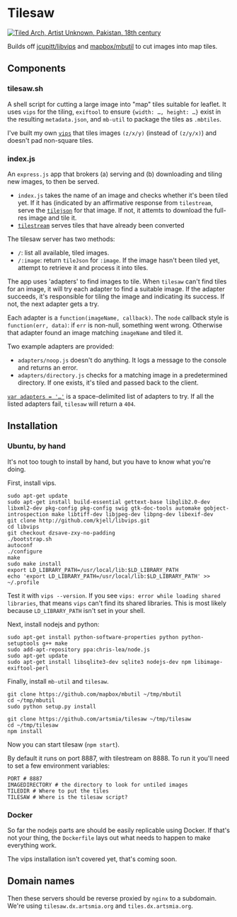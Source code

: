 # Tilesaw

[![Tiled Arch, Artist Unknown, Pakistan, 18th
century](./tiles.jpg)](https://collections.artsmia.org/index.php?page=detail&id=99789)

Builds off [jcupitt/libvips](//github.com/jcupitt/libvips) and
[mapbox/mbutil](//github.com/mapbox/mbutil) to cut images
into map tiles.

## Components

### tilesaw.sh

A shell script for cutting a large image into "map" tiles suitable for
leaflet. It uses `vips` for the tiling, `exiftool` to ensure `{width: …,
height: …}` exist in the resulting `metadata.json`, and `mb-util` to
package the tiles as `.mbtiles`.

I've built my own [`vips`]() that tiles images `(z/x/y)` (instead of
`(z/y/x)`) and doesn't pad non-square tiles.

### index.js

An `express.js` app that brokers (a) serving and (b) downloading and
tiling new images, to then be served.

* `index.js`  takes the name of an image and checks whether it's been
  tiled yet. If it has (indicated by an affirmative response from
  `tilestream`, serve the [`tilejson`][] for that image. If not, it
  attemts to download the full-res image and tile it.
* [`tilestream`][] serves tiles that have already been converted

The tilesaw server has two methods:

* `/`: list all available, tiled images.
* `/:image`: return `tileJson` for `:image`. If the image hasn't been
  tiled yet, attempt to retrieve it and process it into tiles.

The app uses 'adapters' to find images to tile. When `tilesaw` can't
find tiles for an image, it will try each adapter to find a suitable
image. If the adapter succeeds, it's responsible for tiling the image
and indicating its success. If not, the next adapter gets a try.

Each adapter is a `function(imageName, callback)`. The `node` callback
style is `function(err, data)`: if `err` is non-null, something went
wrong. Otherwise that adapter found an image matching `imageName` and
tiled it.

Two example adapters are provided:

* `adapters/noop.js` doesn't do anything. It logs a message to the
  console and returns an error.
* `adapters/directory.js` checks for a matching image in a predetermined
  directory. If one exists, it's tiled and passed back to the client.

[`var adapters = '…'`](https://github.com/kjell/tilesaw/blob/9d3f5f3efa6b317197b7e95be3c8b76530eda788/index.js#L8) is a space-delimited list of adapters to try. If all the listed adapters fail, `tilesaw` will return a `404`.

## Installation

### Ubuntu, by hand

It's not too tough to install by hand, but you have to know what you're
doing.

First, install vips.

```
sudo apt-get update
sudo apt-get install build-essential gettext-base libglib2.0-dev libxml2-dev pkg-config pkg-config swig gtk-doc-tools automake gobject-introspection make libtiff-dev libjpeg-dev libpng-dev libexif-dev
git clone http://github.com/kjell/libvips.git
cd libvips
git checkout dzsave-zxy-no-padding
./bootstrap.sh
autoconf
./configure
make
sudo make install
export LD_LIBRARY_PATH=/usr/local/lib:$LD_LIBRARY_PATH
echo 'export LD_LIBRARY_PATH=/usr/local/lib:$LD_LIBRARY_PATH' >> ~/.profile
```

Test it with `vips --version`. If you see `vips: error while loading
shared libraries`, that means `vips` can't find its shared libraries.
This is most likely because `LD_LIBRARY_PATH` isn't set in your shell.

Next, install nodejs and python:

```
sudo apt-get install python-software-properties python python-setuptools g++ make
sudo add-apt-repository ppa:chris-lea/node.js
sudo apt-get update
sudo apt-get install libsqlite3-dev sqlite3 nodejs-dev npm libimage-exiftool-perl
```

Finally, install `mb-util` and `tilesaw`.

```
git clone https://github.com/mapbox/mbutil ~/tmp/mbutil
cd ~/tmp/mbutil
sudo python setup.py install

git clone https://github.com/artsmia/tilesaw ~/tmp/tilesaw
cd ~/tmp/tilesaw
npm install
```

Now you can start tilesaw (`npm start`).

By default it runs on port 8887, with tilestream on 8888. To run it
you'll need to set a few environment variables:

```
PORT # 8887
IMAGEDIRECTORY # the directory to look for untiled images
TILEDIR # Where to put the tiles
TILESAW # Where is the tilesaw script?
```

### Docker

So far the nodejs parts are should be easily replicable using Docker. If
that's not your thing, the `Dockerfile` lays out what needs to happen to
make everything work.

The vips installation isn't covered yet, that's coming soon.

## Domain names

Then these servers should be reverse proxied by `nginx` to a subdomain.
We're using `tilesaw.dx.artsmia.org` and `tiles.dx.artsmia.org`.

[`vips`]: https://github.com/kjell/libvips/commits/dzsave-zxy-no-padding
[`tilestream`]: https://github.com/mapbox/tilestream
[`tilejson`]: https://github.com/mapbox/tilejson-spec
